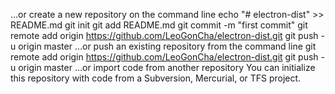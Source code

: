 …or create a new repository on the command line
echo "# electron-dist" >> README.md
git init
git add README.md
git commit -m "first commit"
git remote add origin https://github.com/LeoGonCha/electron-dist.git
git push -u origin master
…or push an existing repository from the command line
git remote add origin https://github.com/LeoGonCha/electron-dist.git
git push -u origin master
…or import code from another repository
You can initialize this repository with code from a Subversion, Mercurial, or TFS project.

